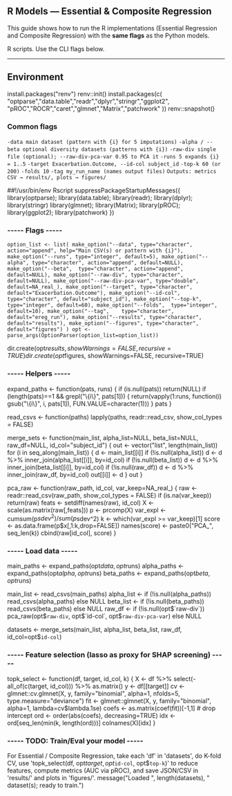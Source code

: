 ## R Models — Essential & Composite Regression

This guide shows how to run the R implementations (Essential Regression and Composite Regression) with the **same flags** as the Python models.

R scripts. Use the CLI flags below.

---

## Environment
install.packages("renv")
renv::init()
install.packages(c(
  "optparse","data.table","readr","dplyr","stringr","ggplot2",
  "pROC","ROCR","caret","glmnet","Matrix","patchwork"
))
renv::snapshot()



### Common flags
`-data main dataset (pattern with {i} for 5 imputations)`
`-alpha / --beta optional diversity datasets (patterns with {i})`
`-raw-div single file (optional); --raw-div-pca-var 0.95 to PCA it`
`-runs 5 expands {i} = 1..5`
`-target Exacerbation.Outcome, --id-col subject_id`
`-top-k 60 (or 200)`
`-folds 10`
`-tag my_run_name (names output files)`
`Outputs: metrics CSV → results/, plots → figures/`

##!/usr/bin/env Rscript
suppressPackageStartupMessages({
  library(optparse); library(data.table); library(readr); library(dplyr); library(stringr)
  library(glmnet); library(Matrix); library(pROC); library(ggplot2); library(patchwork)
})

### ----- Flags -----
`option_list <- list(
  make_option("--data", type="character", action="append", help="Main CSV(s) or pattern with {i}"),
  make_option("--runs", type="integer", default=5),
  make_option("--alpha", type="character", action="append", default=NULL),
  make_option("--beta",  type="character", action="append", default=NULL),
  make_option("--raw-div", type="character", default=NULL),
  make_option("--raw-div-pca-var", type="double", default=NA_real_),
  make_option("--target", type="character", default="Exacerbation.Outcome"),
  make_option("--id-col", type="character", default="subject_id"),
  make_option("--top-k",  type="integer", default=60),
  make_option("--folds",  type="integer", default=10),
  make_option("--tag",    type="character", default="ereg_run"),
  make_option("--results", type="character", default="results"),
  make_option("--figures", type="character", default="figures")
)
opt <- parse_args(OptionParser(option_list=option_list))`

dir.create(opt$results, showWarnings=FALSE, recursive=TRUE)
dir.create(opt$figures, showWarnings=FALSE, recursive=TRUE)

### ----- Helpers -----
expand_paths <- function(pats, runs) {
  if (is.null(pats)) return(NULL)
  if (length(pats)==1 && grepl("\\{i\\}", pats[1])) {
    return(vapply(1:runs, function(i) gsub("\\{i\\}", i, pats[1]), FUN.VALUE=character(1)))
  }
  pats
}

read_csvs <- function(paths) lapply(paths, readr::read_csv, show_col_types = FALSE)

merge_sets <- function(main_list, alpha_list=NULL, beta_list=NULL, raw_df=NULL, id_col="subject_id") {
  out <- vector("list", length(main_list))
  for (i in seq_along(main_list)) {
    d <- main_list[[i]]
    if (!is.null(alpha_list)) d <- d %>% inner_join(alpha_list[[i]], by=id_col)
    if (!is.null(beta_list))  d <- d %>% inner_join(beta_list[[i]],  by=id_col)
    if (!is.null(raw_df))     d <- d %>% inner_join(raw_df,         by=id_col)
    out[[i]] <- d
  }
  out
}

pca_raw <- function(raw_path, id_col, var_keep=NA_real_) {
  raw <- readr::read_csv(raw_path, show_col_types = FALSE)
  if (is.na(var_keep)) return(raw)
  feats <- setdiff(names(raw), id_col)
  X <- scale(as.matrix(raw[,feats]))
  p <- prcomp(X)
  var_expl <- cumsum(p$sdev^2)/sum(p$sdev^2)
  k <- which(var_expl >= var_keep)[1]
  score <- as.data.frame(p$x[,1:k,drop=FALSE])
  names(score) <- paste0("PCA_", seq_len(k))
  cbind(raw[id_col], score)
}

### ----- Load data -----
main_paths  <- expand_paths(opt$data,  opt$runs)
alpha_paths <- expand_paths(opt$alpha, opt$runs)
beta_paths  <- expand_paths(opt$beta,  opt$runs)

main_list  <- read_csvs(main_paths)
alpha_list <- if (!is.null(alpha_paths)) read_csvs(alpha_paths) else NULL
beta_list  <- if (!is.null(beta_paths))  read_csvs(beta_paths)  else NULL
raw_df     <- if (!is.null(opt$`raw-div`)) pca_raw(opt$`raw-div`, opt$`id-col`, opt$`raw-div-pca-var`) else NULL

datasets <- merge_sets(main_list, alpha_list, beta_list, raw_df, id_col=opt$`id-col`)

### ----- Feature selection (lasso as proxy for SHAP screening) -----
topk_select <- function(df, target, id_col, k) {
  X <- df %>% select(-all_of(c(target, id_col))) %>% as.matrix()
  y <- df[[target]]
  cv <- glmnet::cv.glmnet(X, y, family="binomial", alpha=1, nfolds=5, type.measure="deviance")
  fit <- glmnet::glmnet(X, y, family="binomial", alpha=1, lambda=cv$lambda.1se)
  coefs <- as.matrix(coef(fit))[-1,1]         # drop intercept
  ord <- order(abs(coefs), decreasing=TRUE)
  idx <- ord[seq_len(min(k, length(ord)))]
  colnames(X)[idx]
}

### ----- TODO: Train/Eval your model -----
For Essential / Composite Regression, take each 'df' in 'datasets',
do K-fold CV, use 'topk_select(df, opt$target, opt$`id-col`, opt$`top-k`)' to reduce features,
compute metrics (AUC via pROC), and save JSON/CSV in 'results/' and plots in 'figures/'.
message("Loaded ", length(datasets), " dataset(s); ready to train.")
